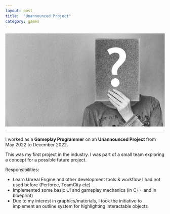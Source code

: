 ```yaml
---
layout: post
title:  "Unannounced Project"
category: games
---
```

<img class="heading_image" src="/assets/images/games/unannounced/unannounced.jpg" alt=""/>

<hr>

I worked as a **Gameplay Programmer** on an **Unannounced Project** from May 2022 to December 2022.

This was my first project in the industry. I was part of a small team exploring a concept for a possible future project.

Responsibilities:
- Learn Unreal Engine and other development tools & workflow I had not used before (Perforce, TeamCity etc)
- Implemented some basic UI and gameplay mechanics (in C++ and in blueprint)
- Due to my interest in graphics/materials, I took the initiative to implement an outline system for highlighting interactable objects